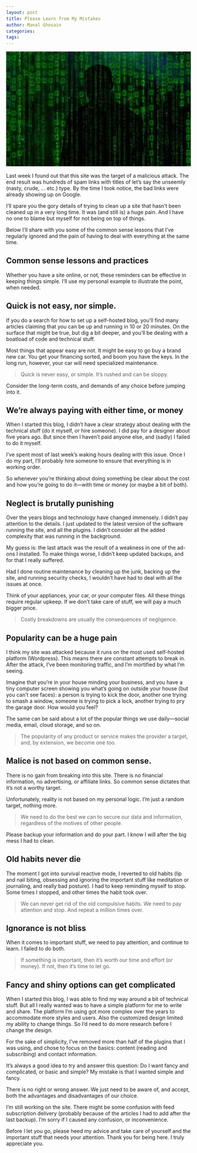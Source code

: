```yaml
---
layout: post
title: Please Learn from My Mistakes
author: Manal Ghosain
categories:
tags:
---
```


![Code](/images/code.jpg)

Last week I found out that this site was the target of a malicious attack. The end result was hundreds of spam links with titles of let’s say the unseemly (nasty, crude, … etc.) type. By the time I took notice, the bad links were already showing up on Google. 

I’ll spare you the gory details of trying to clean up a site that hasn’t been cleaned up in a very long time. It was (and still is) a huge pain. And I have no one to blame but myself for not being on top of things. 

Below I’ll share with you some of the common sense lessons that I’ve regularly ignored and the pain of having to deal with everything at the same time. 

## Common sense lessons and practices

Whether you have a site online, or not, these reminders can be effective in keeping things simple. I’ll use my personal example to illustrate the point, when needed. 

## Quick is not easy, nor simple.

If you do a search for how to set up a self-hosted blog, you’ll find many articles claiming that you can be up and running in 10 or 20 minutes. On the surface that might be true, but dig a bit deeper, and you’ll be dealing with a boatload of code and technical stuff. 

Most things that appear easy are not. It might be easy to go buy a brand new car. You get your financing sorted, and boom you have the keys. In the long run, however, your car will need specialized maintenance. 

> Quick is never easy, or simple. It’s rushed and can be sloppy.

Consider the long-term costs, and demands of any choice before jumping into it. 

## We’re always paying with either time, or money

When I started this blog, I didn’t have a clear strategy about dealing with the technical stuff (do it myself, or hire someone). I did pay for a designer about five years ago. But since then I haven’t paid anyone else, and (sadly) I failed to do it myself. 

I’ve spent most of last week’s waking hours dealing with this issue. Once I do my part, I’ll probably hire someone to ensure that everything is in working order. 

So whenever you’re thinking about doing something be clear about the cost and how you’re going to do it—with time or money (or maybe a bit of both). 

## Neglect is brutally punishing

Over the years blogs and technology have changed immensely. I didn’t pay attention to the details. I just updated to the latest version of the software running the site, and all the plugins. I didn’t consider all the added complexity that was running in the background. 

My guess is: the last attack was the result of a weakness in one of the ad-ons I installed. To make things worse, I didn’t keep updated backups, and for that I really suffered. 

Had I done routine maintenance by cleaning up the junk, backing up the site, and running security checks, I wouldn’t have had to deal with all the issues at once. 

Think of your appliances, your car, or your computer files. All these things require regular upkeep. If we don’t take care of stuff, we will pay a much bigger price. 

> Costly breakdowns are usually the consequences of negligence.

## Popularity can be a huge pain

I think my site was attacked because it runs on the most used self-hosted platform (Wordpress). This means there are constant attempts to break in. After the attack, I’ve been monitoring traffic, and I’m mortified by what I’m seeing. 

Imagine that you’re in your house minding your business, and you have a tiny computer screen showing you what’s going on outside your house (but you can’t see faces): a person is trying to kick the door, another one trying to smash a window, someone is trying to pick a lock, another trying to pry the garage door. How would you feel? 

The same can be said about a lot of the popular things we use daily—social media, email, cloud storage, and so on. 

> The popularity of any product or service makes the provider a target, and, by extension, we become one too.

## Malice is not based on common sense.

There is no gain from breaking into this site. There is no financial information, no advertising, or affiliate links. So common sense dictates that it’s not a worthy target. 

Unfortunately, reality is not based on my personal logic. I’m just a random target, nothing more. 

> We need to do the best we can to secure our data and information, regardless of the motives of other people.

Please backup your information and do your part. I know I will after the big mess I had to clean. 

## Old habits never die

The moment I got into survival reactive mode, I reverted to old habits (lip and nail biting, obsessing and ignoring the important stuff like meditation or journaling, and really bad posture). I had to keep reminding myself to stop. Some times I stopped, and other times the habit took over. 

> We can never get rid of the old compulsive habits. We need to pay attention and stop. And repeat a million times over.

## Ignorance is not bliss

When it comes to important stuff, we need to pay attention, and continue to learn. I failed to do both. 

> If something is important, then it’s worth our time and effort (or money). If not, then it’s time to let go.

## Fancy and shiny options can get complicated

When I started this blog, I was able to find my way around a bit of technical stuff. But all I really wanted was to have a simple platform for me to write and share. The platform I’m using got more complex over the years to accommodate more styles and users. Also the customized design limited my ability to change things. So I’d need to do more research before I change the design. 

For the sake of simplicity, I’ve removed more than half of the plugins that I was using, and chose to focus on the basics: content (reading and subscribing) and contact information. 

It’s always a good idea to try and answer this question: Do I want fancy and complicated, or basic and simple? My mistake is that I wanted simple and fancy. 

There is no right or wrong answer. We just need to be aware of, and accept, both the advantages and disadvantages of our choice. 

I’m still working on the site. There might be some confusion with feed subscription delivery (probably because of the articles I had to add after the last backup). I’m sorry if I caused any confusion, or inconvenience. 

Before I let you go, please heed my advice and take care of yourself and the important stuff that needs your attention. Thank you for being here. I truly appreciate you.